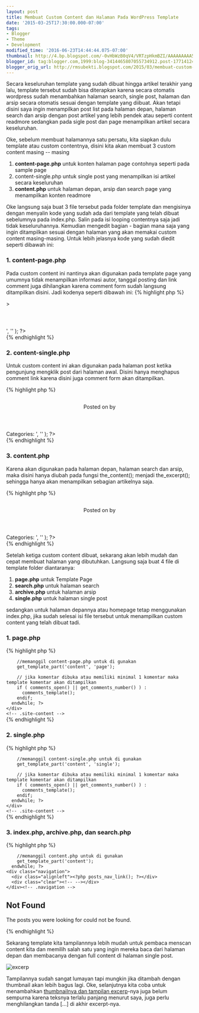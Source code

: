 ```yaml
---
layout: post
title: Membuat Custom Content dan Halaman Pada WordPress Template
date: '2015-03-25T17:30:00.000-07:00'
tags:
- Blogger
- Theme
- Development
modified_time: '2016-06-23T14:44:44.075-07:00'
thumbnail: http://4.bp.blogspot.com/-0vHbWzB0qV4/VRTzpHkmBZI/AAAAAAAAA5U/HGWImi3jE0Q/s72-c/excerpt.png
blogger_id: tag:blogger.com,1999:blog-3414465807055734912.post-1771412441667375084
blogger_orig_url: http://rmsubekti.blogspot.com/2015/03/membuat-custom-content-dan-halaman-pada.html
---
```

Secara keseluruhan template yang sudah dibuat hingga artikel terakhir yang lalu, template tersebut sudah bisa diterapkan karena secara otomatis wordpress sudah menambahkan halaman search, single post, halaman dan arsip secara otomatis sesuai dengan template yang diibuat. Akan tetapi disini saya ingin menampilkan post list pada halaman depan, halaman search dan arsip dengan post artikel yang lebih pendek atau seperti content readmore sedangkan pada sigle post dan page menampilkan artikel secara keseluruhan.

Oke, sebelum membuat halamannya satu persatu, kita siapkan dulu template atau custom contentnya, disini kita akan membuat 3 custom content masing -- masing

1. **content-page.php** untuk konten halaman page contohnya seperti pada sample page
2. content-single.php untuk single post yang menampilkan isi artikel secara keseluruhan
3. **content.php** untuk halaman depan, arsip dan search page yang menampilkan konten readmore

Oke langsung saja buat 3 file tersebut pada folder template dan mengisinya dengan menyalin kode yang sudah ada dari template yang telah dibuat sebelumnya pada index.php. Salin pada isi looping contentnya saja jadi tidak keseluruhannya. Kemudian mengedit bagian - bagian mana saja yang ingin ditampilkan sesuai dengan halaman yang akan memakai custom content masing-masing. Untuk lebih jelasnya kode yang sudah diedit seperti dibawah ini:

### 1. content-page.php

Pada custom content ini nantinya akan digunakan pada template page yang umumnya tidak menampilkan informasi autor, tanggal posting dan link comment juga dihilangkan karena comment form sudah langsung ditampilkan disini. Jadi kodenya seperti dibawah ini:
{% highlight php %}
<article id="post-<?php the_ID(); ?>" <?php post_class(); ?>>
  <header class="entry-header">
    <h2 class="entry-title">
      <a href="<?php the_permalink() ?>" rel="bookmark"
      title="Permanent link to <?php the_title_attribute(); ?>">
        <?php the_title(); ?>
      </a>
    </h2>
  </header>
  <section class="entry-content">
    <?php the_content(); ?>
  </section>
  <?php edit_post_link( __( 'Edit', 'basictheme' ),
  '<footer class="entry-footer"><span class="edit-link">',
  '</span></footer><!-- .entry-footer -->'
  ); ?>
</article>
{% endhighlight %}

### 2. content-single.php
Untuk custom content ini akan digunakan pada halaman post ketika pengunjung mengklik post dari halaman awal. Disini hanya menghapus comment link karena disini juga comment form akan ditampilkan.

{% highlight php %}
<article id="post-<?php the_ID(); ?>" class="<?php post_class(); ?>">
  <header class="entry-header">
    <h2 class="entry-title">
      <a href="<?php the_permalink()?>" rel="bookmark"
      title="Permanent link to <?php the_title_attribute(); ?>">
        <?php the_title(); ?>
      </a>
    </h2>
    Posted on <?php the_date(); ?> by <?php the_author(); ?>
  </header>
  <section class="entry-content">
    <?php the_content(); ?>
  </section>
  <footer class="entry-meta">
    <span class="cat-links">
      Categories: <?php the_category(', '); ?>
    </span>
    <span class="post-details-right">
      <?php edit_post_link( __( 'Edit', 'basictheme' ),
      '<span class="edit-link">', '</span>' ); ?>
    </span>
  </footer><!-- .entry-meta -->
</article>
{% endhighlight %}

### 3. content.php
Karena akan digunakan pada halaman depan, halaman search dan arsip, maka disini hanya diubah pada fungsi the_content(); menjadi the_excerpt();  sehingga hanya akan menampilkan sebagian artikelnya saja.

{% highlight php %}
<article id="post-<?php the_ID(); ?>" class="<?php post_class(); ?>">
  <header class="entry-header">
    <h2 class="entry-title">
      <a href="<?php the_permalink() ?>" rel="bookmark" title="Permanent link to <?php the_title_attribute(); ?>"><?php the_title(); ?></a>
    </h2>
    Posted on <?php the_date(); ?> by <?php the_author(); ?>
  </header>
  <section class="entry-content">
    <?php the_excerpt(); ?>
  </section>
  <footer class="entry-meta">
    <span class="cat-links">
      Categories: <?php the_category(', '); ?>
    </span>
    <span class="post-details-right">
      <?php edit_post_link( __( 'Edit', 'basictheme' ), '<span class="edit-link">', '</span>' ); ?>
    </span>
  </footer><!-- .entry-meta -->
</article>
{% endhighlight %}

Setelah ketiga custom content dibuat, sekarang akan lebih mudah dan cepat membuat halaman yang dibutuhkan. Langsung saja buat 4 file di  template folder diantaranya:

1. **page.php** untuk Template Page
2. **search.php** untuk halaman search
3. **archive.php** untuk halaman arsip
4. **single.php** untuk halaman single post

sedangkan untuk halaman depannya atau homepage tetap menggunakan index.php, jika sudah selesai isi file tersebut untuk menampilkan custom content yang telah dibuat tadi.

### 1. page.php

{% highlight php %}
<?php
  //memanggil header.php
  get_header();?>
  <div id="primary" class="content-area">
    <div id="content" class="site-content" role="main">
    <?php if (have_posts()):
      while (have_posts()) : the_post();

        //memanggil content-page.php untuk di gunakan
        get_template_part('content', 'page');

        // jika komentar dibuka atau memiliki minimal 1 komentar maka template komentar akan ditampilkan
        if ( comments_open() || get_comments_number() ) :
          comments_template();
        endif;
      endwhile; ?>
    </div>
    <!-- .site-content -->
  </div>
<?php
  //memanggil footer.php
  get_footer();?>
{% endhighlight %}

### 2. single.php

{% highlight php %}
<?php
  //memanggil header.php
  get_header();?>
  <div id="primary" class="content-area">
    <div id="content" class="site-content" role="main">
    <?php if (have_posts()):
      while (have_posts()) : the_post();

        //memanggil content-single.php untuk di gunakan
        get_template_part('content', 'single');

        // jika komentar dibuka atau memiliki minimal 1 komentar maka template komentar akan ditampilkan
        if ( comments_open() || get_comments_number() ) :
          comments_template();
        endif;
      endwhile; ?>
    </div>
    <!-- .site-content -->
  </div>
<?php
  //memanggil footer.php
  get_footer();?>
{% endhighlight %}

### 3. index.php, archive.php, dan search.php

{% highlight php %}
<?php
  //memanggil header.php
  get_header();?>
  <div id="primary" class="content-area">
    <div id="content" class="site-content" role="main">
    <?php if (have_posts()):
      while (have_posts()) : the_post();

        //memanggil content.php untuk di gunakan
        get_template_part('content');
      endwhile; ?>
    <div class="navigation">
      <div class="alignleft"><?php posts_nav_link(); ?></div>
      <div class="clear"><!-- --></div>
    </div><!-- .navigation -->
  <?php else: ?>
  <h2>Not Found</h2>
    <p>The posts you were looking for could not be found.</p>
  <?php endif; ?>
  </div>
  <!-- .site-content -->
</div>
<?php
  //memanggil sidebar.php
  get_sidebar();?>
<?php
  //memanggil footer.php
  get_footer();?>
{% endhighlight %}

Sekarang template kita tampilannnya lebih mudah untuk pembaca menscan content kita dan memilih salah satu yang ingin mereka baca dari halaman depan dan membacanya dengan full content di halaman single post.

![excerp](https://4.bp.blogspot.com/-0vHbWzB0qV4/VRTzpHkmBZI/AAAAAAAAA5U/HGWImi3jE0Q/s1600/excerpt.png)

Tampilannya sudah sangat lumayan tapi mungkin jika ditambah dengan thumbnail akan lebih bagus lagi. Oke, selanjutnya kita coba untuk menambahkan [thumbnailnya dan tampilan excerp](./melengkapi-post-list-menggunakan.html)-nya juga belum sempurna karena teksnya terlalu panjang menurut saya, juga perlu menghilangkan tanda [...] di akhir excerpt-nya.
